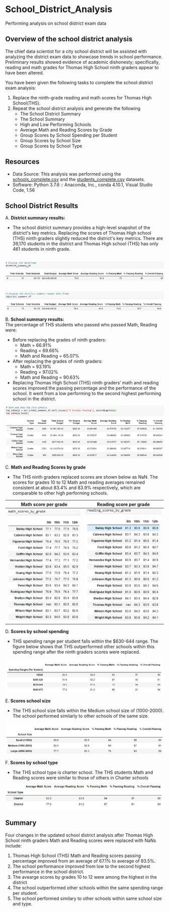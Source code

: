 # School_District_Analysis
Performing analysis on school district exam data

## Overview of the school district analysis
The chief data scientist for a city school district will be assisted with analyzing the district exam data to showcase trends in school performance.  Preliminary results showed evidence of academic dishonesty; specifically, reading and math grades for Thomas High School ninth graders appear to have been altered.<br />

You have been given the following tasks to complete the school district exam analysis: <br />

1. Replace the ninth-grade reading and math scores for Thomas High School(THS).
2. Repeat the school district analysis and generate the following
    - The School District Summary 
    - The School Summary 
    - High and Low Performing Schools
    - Average Math and Reading Scores by Grade
    - Group Scores by School Spending per Student
    - Group Scores by School Size
    - Group Scores by School Type

## Resources
- Data Source: This analysis was performed using the [schools_complete.csv](https://github.com/aobasuyi/School_District_Analysis/blob/main/Resources/schools_complete.csv) and the [students_complete.csv](https://github.com/aobasuyi/School_District_Analysis/blob/main/Resources/students_complete.csv) datasets.
- Software: Python 3.7.6 :: Anaconda, Inc., conda 4.10.1, Visual Studio Code, 1.56

## School District Results

A. **District summary results:** <br />
- The school district summary provides a high-level snapshot of the district's key metrics. Replacing the scores of Thomas High school (THS) ninth graders slightly reduced the district's key metrics. There are 39,170 students in the district and Thomas High school (THS) has only 461 students in ninth grade.

<br /> ![Image](Resources/District%20summary.png) <br />

<br /> ![Image](Resources/District_summary_repeat.png) <br />

B. **School summary results:** <br />
The percentage of THS students who passed who passed Math, Reading were: <br />

- Before replacing the grades of ninth graders:
    - Math = 66.91%
    - Reading = 69.66%
    - Math and Reading = 65.07%
- After replacing the grades of ninth graders: 
    - Math = 93.19%
    - Reading = 97.02%
    - Math and Reading = 90.63%
- Replacing Thomas High School (THS) ninth graders’ math and reading scores improved the passing percentage and the performance of the school. It went from a low performing to the second highest performing school in the district.

![Image](Resources/Top_schools_performance.png) <br /> 

C. **Math and Reading Scores by grade** <br />
- The THS ninth graders replaced scores are shown below as NaN. The scores for grades 10 to 12 Math and reading averages remained consistent at about 83.4% and 83.9% respectively, which are comparable to other high performing schools.

| Math score per grade  | Reading score per grade |
| ------------------------------------------------------------------- | -------------------------------------------------------- |
|   ![Image](Resources/Math_score_per_grade.png)   |   ![Image](Resources/Reading_scores_per_grade.png)   |

D. **Scores by school spending** <br />
- THS spending range per student falls within the $630-644 range. The figure below shows that THS outperformed other schools within this spending range after the ninth graders scores were replaced.

![Image](Resources/Spending_ranges_per_student.png) <br /> 

E. **Scores school size** <br />
- The THS school size falls within the Medium school size of (1000-2000). The school performed similarly to other schools of the same size.

![Image](Resources/Scores_per_school_size2.png) <br /> 

F. **Scores by school type**
 - The THS school type is charter school. The THS students Math and Reading scores were similar to those of others in Charter schools

![Image](Resources/Score_by_school_type.png) <br /> 

## Summary
Four changes in the updated school district analysis after Thomas High School ninth graders Math and Reading scores were replaced with NaNs include:
1. Thomas High School (THS) Math and Reading scores passing percentage improved from an average of 67.1% to average of 93.5%.
2. The school performance improved from low to the second highest performance in the school district.
3. The avearge scores by grades 10 to 12 were among the highest in the district
4. The school outperformed other schools within the same spending range per student.
5. The school performed similary to other schools within same school size and type.
